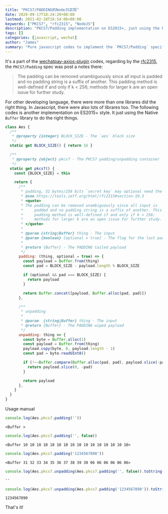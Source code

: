 ```yaml
---
title: "PKCS7/PADDING的NodeJS实现"
date: 2020-09-17T18:24:20+08:00
lastmod: 2021-02-28T16:54:06+08:00
keywords: ["PKCS7", "rfc2315", "NodeJS"]
description: "PKCS7/Padding implementation on ES2015+, just using the Native `Buffer` library to do the right things."
tags: []
categories: [javascript, wechat]
author: "James"
summary: "Pure javascript codes to implement the `PKCS7/Padding` specification, regarding by rfc2315. It just using the Native `Buffer` library to do the right things."
---
```

It's a part of the [wechatpay-axios-plugin](https://github.com/TheNorthMemory/wechatpay-axios-plugin) codes, regarding by the [rfc2315](https://tools.ietf.org/html/rfc2315#section-10.3), the `PKCS7/Padding` spec was post a notes there: <blockquote>The padding can be removed unambiguously since all input is padded and no padding string is a suffix of another. This padding method is well-defined if and only if k < 256; methods for larger k are an open issue for further study.</blockquote>

For other developing language, there were more than one librares did the right thing. In Javascript, there were also lots of librares too. The following codes is another implementation on ES2015+ style. It just using the Native `Buffer` library to do the right things.

```javascript
class Aes {
  /**
   * @property {integer} BLOCK_SIZE - The `aes` block size
   */
  static get BLOCK_SIZE() { return 16 }

  /**
   * @property {object} pkcs7 - The PKCS7 padding/unpadding container
   */
  static get pkcs7() {
    const {BLOCK_SIZE} = this

    return {
      /**
       * padding, 32 bytes/256 bits `secret key` may optional need the last block.
       * @see https://tools.ietf.org/html/rfc2315#section-10.3
       * <quote>
       * The padding can be removed unambiguously since all input is
       *     padded and no padding string is a suffix of another. This
       *     padding method is well-defined if and only if k < 256;
       *     methods for larger k are an open issue for further study.
       * </quote>
       *
       * @param {string|Buffer} thing - The input
       * @param {boolean} [optional = true] - The flag for the last padding
       *
       * @return {Buffer} - The PADDING tailed payload
       */
      padding: (thing, optional = true) => {
        const payload = Buffer.from(thing)
        const pad = BLOCK_SIZE - payload.length % BLOCK_SIZE

        if (optional && pad === BLOCK_SIZE) {
          return payload
        }

        return Buffer.concat([payload, Buffer.alloc(pad, pad)])
      },

      /**
       * unpadding
       *
       * @param  {string|Buffer} thing - The input
       * @return {Buffer} - The PADDING wiped payload
       */
      unpadding: thing => {
        const byte = Buffer.alloc(1)
        const payload = Buffer.from(thing)
        payload.copy(byte, 0, payload.length - 1)
        const pad = byte.readUInt8()

        if (!~~Buffer.compare(Buffer.alloc(pad, pad), payload.slice(-pad))) {
          return payload.slice(0, -pad)
        }

        return payload
      },
    }
  }
}
```

Usage manual

```javascript
console.log(Aes.pkcs7.padding(''))
```
```
<Buffer >
```
```javascript
console.log(Aes.pkcs7.padding('', false))
```
```
<Buffer 10 10 10 10 10 10 10 10 10 10 10 10 10 10 10 10>
```
```javascript
console.log(Aes.pkcs7.padding('1234567890'))
```
```
<Buffer 31 32 33 34 35 36 37 38 39 30 06 06 06 06 06 06>
```
```javascript
console.log(Aes.pkcs7.unpadding(Aes.pkcs7.padding('', false)).toString())
```
```
''
```
```javascript
console.log(Aes.pkcs7.unpadding(Aes.pkcs7.padding('1234567890')).toString())
```
```
1234567890
```

That's it!
